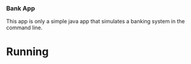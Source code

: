 ### Bank App

This  app is only a simple java app that simulates a banking system in the command line.

# Running

